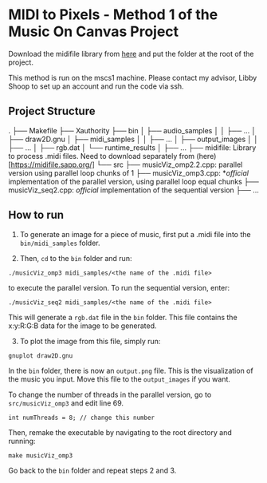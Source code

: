 # MIDI to Pixels - Method 1 of the Music On Canvas Project

Download the midifile library from [here](https://midifile.sapp.org/) and put the folder at the root of the project. 

This method is run on the mscs1 machine. Please contact my advisor, Libby Shoop to set up an account and run the code via ssh.

## Project Structure

.
├── Makefile
├── Xauthority
├── bin
│   ├── audio_samples
│   │   ├── ...
│   ├── draw2D.gnu
│   ├── midi_samples
│   │   ├── ...
│   ├── output_images
│   │   ├── ...
│   ├── rgb.dat
│   └── runtime_results
│       ├── ...
├── midifile: Library to process .midi files. Need to download separately from (here)[https://midifile.sapp.org/]
└── src
    ├── musicViz_omp2.2.cpp: parallel version using parallel loop chunks of 1
    ├── musicViz_omp3.cpp: **official* implementation of the parallel version, using parallel loop equal chunks
    ├── musicViz_seq2.cpp: *official* implementation of the sequential version
    ├── ...
   
   
 ## How to run
 
 1. To generate an image for a piece of music, first put a .midi file into the `bin/midi_samples` folder. 
 
 2. Then, `cd` to the `bin` folder and run:
 
```
./musicViz_omp3 midi_samples/<the name of the .midi file>
```

to execute the parallel version. To run the sequential version, enter:

```
./musicViz_seq2 midi_samples/<the name of the .midi file>
```

This will generate a `rgb.dat` file in the `bin` folder. This file contains the x:y:R:G:B data for the image to be generated. 

3. To plot the image from this file, simply run:

```
gnuplot draw2D.gnu
```

In the `bin` folder, there is now an `output.png` file. This is the visualization of the music you input. Move this file to the `output_images` if you want.

To change the number of threads in the parallel version, go to `src/musicViz_omp3` and edit line 69.

```
int numThreads = 8; // change this number
```

Then, remake the executable by navigating to the root directory and running:

```
make musicViz_omp3
```

Go back to the `bin` folder and repeat steps 2 and 3.
